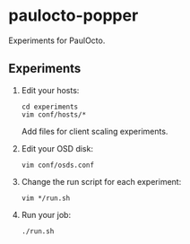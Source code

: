 # paulocto-popper
Experiments for PaulOcto.

## Experiments

1. Edit your hosts:

    ```
    cd experiments
    vim conf/hosts/*
    ```

    Add files for client scaling experiments.

2. Edit your OSD disk:

   ```
   vim conf/osds.conf
   ```

3. Change the run script for each experiment:

   ```
   vim */run.sh
   ```

3. Run your job:

   ```
   ./run.sh
   ```
